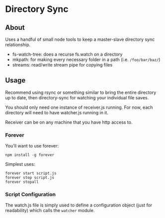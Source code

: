 # Directory Sync

## About

Uses a handful of small node tools to keep a master-slave directory sync relationship.

* fs-watch-tree: does a recurse fs.watch on a directory
* mkpath: for making every necessary folder in a path (i.e. `/foo/bar/baz/`)
* streams: read/write stream pipe for copying files

## Usage

Recommend using rsync or something similar to bring the entire directory up to date, then directory-sync for watching your individual file saves.

You should only need one instance of receiver.js running. For now, each directory will need to have watcher.js running in it.

Receiver can be on any machine that you have http access to.

### Forever

You'll want to use forever:

`npm install -g forever`

Simplest uses:

```
forever start script.js
forever stop script.js
forever stopall
```

### Script Configuration

The watch.js file is simply used to define a configuration object (just for readability) which calls the `watcher` module.